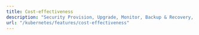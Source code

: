 ```yaml
---
title: Cost-effectiveness
description: "Security Provision, Upgrade, Monitor, Backup & Recovery, Failure Detection, Data Protection for Elasticsearch Databases in Kubernetes on Public and Private Cloud"
url: "/kubernetes/features/cost-effectiveness"
---
```

